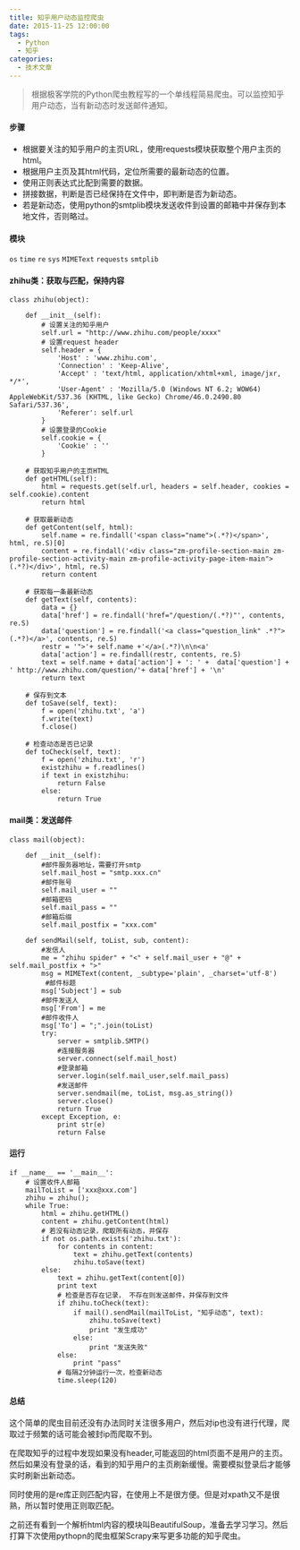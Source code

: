 ```yaml
---
title: 知乎用户动态监控爬虫
date: 2015-11-25 12:00:00
tags:
  - Python
  - 知乎
categories:
  - 技术文章
---
```


> 根据极客学院的Python爬虫教程写的一个单线程简易爬虫。可以监控知乎用户动态，当有新动态时发送邮件通知。

#### 步骤
- 根据要关注的知乎用户的主页URL，使用requests模块获取整个用户主页的html。
- 根据用户主页及其html代码，定位所需要的最新动态的位置。
- 使用正则表达式比配到需要的数据。
- 拼接数据，判断是否已经保持在文件中，即判断是否为新动态。
- 若是新动态，使用python的smtplib模块发送收件到设置的邮箱中并保存到本地文件，否则略过。

<!--more-->
#### 模块
`os`
`time`
`re`
`sys`
`MIMEText`
`requests`
`smtplib`
<!--more-->

#### zhihu类：获取与匹配，保持内容

```
class zhihu(object):

    def __init__(self):
        # 设置关注的知乎用户
        self.url = "http://www.zhihu.com/people/xxxx"
        # 设置request header
        self.header = {
            'Host' : 'www.zhihu.com',
            'Connection' : 'Keep-Alive',
            'Accept' : 'text/html, application/xhtml+xml, image/jxr, */*',
            'User-Agent' : 'Mozilla/5.0 (Windows NT 6.2; WOW64) AppleWebKit/537.36 (KHTML, like Gecko) Chrome/46.0.2490.80 Safari/537.36',
            'Referer': self.url
        }
        # 设置登录的Cookie
        self.cookie = {
            'Cookie' : ''
        }

    # 获取知乎用户的主页HTML
    def getHTML(self):
        html = requests.get(self.url, headers = self.header, cookies = self.cookie).content
        return html

    # 获取最新动态
    def getContent(self, html):
        self.name = re.findall('<span class="name">(.*?)</span>', html, re.S)[0]
        content = re.findall('<div class="zm-profile-section-main zm-profile-section-activity-main zm-profile-activity-page-item-main">(.*?)</div>', html, re.S)
        return content

    # 获取每一条最新动态
    def getText(self, contents):
        data = {}
        data['href'] = re.findall('href="/question/(.*?)"', contents, re.S)
        data['question'] = re.findall('<a class="question_link" .*?">(.*?)</a>', contents, re.S)
        restr = '">'+ self.name +'</a>(.*?)\n\n<a'
        data['action'] = re.findall(restr, contents, re.S)
        text = self.name + data['action'] + ': ' +  data['question'] + ' http://www.zhihu.com/question/'+ data['href'] + '\n'
        return text

    # 保存到文本
    def toSave(self, text):
        f = open('zhihu.txt', 'a')
        f.write(text)
        f.close()

    # 检查动态是否已记录
    def toCheck(self, text):
        f = open('zhihu.txt', 'r')
        existzhihu = f.readlines()
        if text in existzhihu:
            return False
        else:
            return True
```

#### mail类：发送邮件

```
class mail(object):

    def __init__(self):
        #邮件服务器地址，需要打开smtp
        self.mail_host = "smtp.xxx.cn"
        #邮件账号
        self.mail_user = ""
        #邮箱密码
        self.mail_pass = ""
        #邮箱后缀
        self.mail_postfix = "xxx.com"

    def sendMail(self, toList, sub, content):
        #发信人
        me = "zhihu spider" + "<" + self.mail_user + "@" + self.mail_postfix + ">"
        msg = MIMEText(content, _subtype='plain', _charset='utf-8')
         #邮件标题
        msg['Subject'] = sub
        #邮件发送人
        msg['From'] = me
        #邮件收件人
        msg['To'] = ";".join(toList)
        try:
            server = smtplib.SMTP()
            #连接服务器
            server.connect(self.mail_host)
            #登录邮箱
            server.login(self.mail_user,self.mail_pass)
            #发送邮件
            server.sendmail(me, toList, msg.as_string())
            server.close()
            return True
        except Exception, e:
            print str(e)
            return False

```

#### 运行

```
if __name__ == '__main__':
    # 设置收件人邮箱
    mailToList = ['xxx@xxx.com']
    zhihu = zhihu();
    while True:
        html = zhihu.getHTML()
        content = zhihu.getContent(html)
        # 若没有动态记录，爬取所有动态，并保存
        if not os.path.exists('zhihu.txt'):
            for contents in content:
                text = zhihu.getText(contents)
                zhihu.toSave(text)
        else:
            text = zhihu.getText(content[0])
            print text
            # 检查是否存在记录， 不存在则发送邮件，并保存到文件
            if zhihu.toCheck(text):
                if mail().sendMail(mailToList, "知乎动态", text):
                    zhihu.toSave(text)
                    print "发生成功"
                else:
                    print "发送失败"
            else:
                print "pass"
            # 每隔2分钟运行一次，检查新动态
            time.sleep(120)
```

#### 总结
这个简单的爬虫目前还没有办法同时关注很多用户，然后对ip也没有进行代理，爬取过于频繁的话可能会被封ip而爬取不到。

在爬取知乎的过程中发现如果没有header,可能返回的html页面不是用户的主页。然后如果没有登录的话，看到的知乎用户的主页刷新缓慢。需要模拟登录后才能够实时刷新出新动态。

同时使用的是re库正则匹配内容，在使用上不是很方便。但是对xpath又不是很熟，所以暂时使用正则取匹配。

之前还有看到一个解析html内容的模块叫BeautifulSoup，准备去学习学习。然后打算下次使用pythopn的爬虫框架Scrapy来写更多功能的知乎爬虫。
